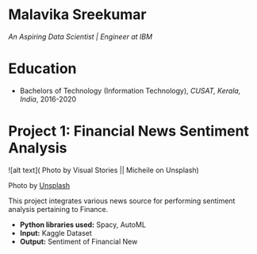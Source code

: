 
# Malavika Sreekumar
*An Aspiring Data Scientist | Engineer at IBM*

# Education
* Bachelors of Technology (Information Technology), *CUSAT, Kerala, India*, 2016-2020

# Project 1: Financial News Sentiment Analysis
![alt text]( Photo by Visual Stories || Micheile on Unsplash)

Photo by <a href="https://unsplash.com/photos/ZVprbBmT8QA?utm_source=unsplash&utm_medium=referral&utm_content=creditShareLink">Unsplash</a>


This project integrates various news source for performing sentiment analysis pertaining to Finance.
* **Python libraries used:** Spacy, AutoML
* **Input:** Kaggle Dataset
* **Output:** Sentiment of Financial New


